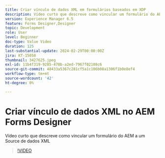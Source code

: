 ```yaml
---
title: Criar vínculo de dados XML em formulários baseados em XDP
description: Vídeo curto que descreve como vincular um formulário do AEM a um Source de dados XML
version: Experience Manager 6.5
feature: Forms Designer,Designer
topic: Development
role: User
level: Beginner
doc-type: Value Video
duration: 125
last-substantial-update: 2024-02-29T00:00:00Z
jira: KT-15058
thumbnail: 3427625.jpeg
exl-id: 11b4f319-9285-478b-a2ed-7967f02108c6
source-git-commit: 48433a5367c281cf5a1c106b08a1306f1b0e8ef4
workflow-type: tm+mt
source-wordcount: '42'
ht-degree: 0%

---
```


# Criar vínculo de dados XML no AEM Forms Designer

Vídeo curto que descreve como vincular um formulário do AEM a um Source de dados XML

>[!VIDEO](https://video.tv.adobe.com/v/3427625/?learn=on)
